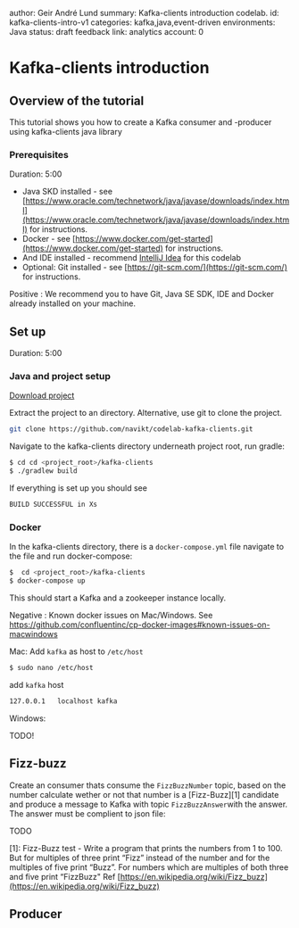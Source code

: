 author: Geir André Lund
summary: Kafka-clients introduction codelab. 
id: kafka-clients-intro-v1
categories: kafka,java,event-driven
environments: Java
status: draft
feedback link: 
analytics account: 0

# Kafka-clients introduction 

## Overview of the tutorial

This tutorial shows you how to create a Kafka consumer and -producer using kafka-clients java library

### Prerequisites 
Duration: 5:00

* Java SKD installed - see [https://www.oracle.com/technetwork/java/javase/downloads/index.html](https://www.oracle.com/technetwork/java/javase/downloads/index.html) for instructions. 
* Docker - see [https://www.docker.com/get-started](https://www.docker.com/get-started) for instructions.
* And IDE installed - recommend [IntelliJ Idea](https://www.jetbrains.com/idea/download) for this codelab
* Optional: Git installed - see [https://git-scm.com/](https://git-scm.com/) for instructions.

Positive
: We recommend you to have Git, Java SE SDK, IDE and Docker already installed on your machine.

## Set up
Duration: 5:00

### Java and project setup

[Download project](https://github.com/navikt/codelab-kafka-clients/archive/master.zip)

Extract the project to an directory. Alternative, use git to clone the project. 
``` bash
git clone https://github.com/navikt/codelab-kafka-clients.git
```

Navigate to the kafka-clients directory underneath project root, run gradle: 

``` bash
$ cd cd <project_root>/kafka-clients
$ ./gradlew build
``` 

If everything is set up you should see 

``` bash
BUILD SUCCESSFUL in Xs
```

### Docker

In the kafka-clients directory, there is a `docker-compose.yml` file navigate to the file and run docker-compose:

``` bash
$  cd <project_root>/kafka-clients
$ docker-compose up
```

This should start a Kafka and a zookeeper instance locally.  

Negative
: Known docker issues on Mac/Windows. See https://github.com/confluentinc/cp-docker-images#known-issues-on-macwindows

Mac: 
Add `kafka` as host to `/etc/host`

```bash
$ sudo nano /etc/host
```

add `kafka` host

```bash
127.0.0.1	localhost kafka
```

Windows: 

TODO!


## Fizz-buzz 

Create an consumer thats consume the `FizzBuzzNumber` topic, based on the number calculate wether or not that number is a [Fizz-Buzz][1] candidate and produce a message to Kafka with topic ```FizzBuzzAnswer```with the answer. The answer must be complient to json file: 

TODO  

[1]: Fizz-Buzz test - Write a program that prints the numbers from 1 to 100. But for multiples of three print “Fizz” instead of the number and for the multiples of five print “Buzz”. For numbers which are multiples of both three and five print “FizzBuzz"
Ref [https://en.wikipedia.org/wiki/Fizz_buzz](https://en.wikipedia.org/wiki/Fizz_buzz)



## Producer



